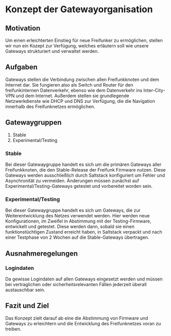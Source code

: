 # Konzept der Gatewayorganisation

## Motivation
Um einen erleichterten Einstieg für neue Freifunker zu ermöglichen, stellen wir nun ein Kozept zur 
Verfügung, welches erläutern soll wie unsere Gateways strukturiert und verwaltet werden.

## Aufgaben
Gateways stellen die Verbindung zwischen allen Freifunkknoten und dem Internet dar. Sie fungieren 
also als Switch und Router für den freifunkinternen Datenverkehr, ebenso wie dem Datenverkehr ins 
Inter-City-VPN und dem Internet. Außerdem stellen sie grundlegende Netzwerkdienste wie DHCP und DNS zur Verfügung, die die Navigation innerhalb des Freifunknetzes ermöglichen.

## Gatewaygruppen
1. Stable
2. Experimental/Testing

### Stable
Bei dieser Gatewaygruppe handelt es sich um die primären Gateways aller Freifunkknoten, die den 
Stable-Release der Freifunk Firmware nutzen. Diese Gateways werden ausschließlich durch Saltstack 
konfiguriert um Fehler und Asynchronität zu vermeiden. Änderungen müssen zunächst auf 
Experimental/Testing-Gateways getestet und vorbereitet worden sein.

### Experimental/Testing
Bei dieser Gatewaygruppe handelt es sich um Gateways, die zur Weiterentwicklung des Netzes verwendet 
werden. Hier werden neue Konfigurationen, im Zweifel in Abstimmung mit der Testing-Firmware, 
entwickelt und getestet. Diese werden dann, sobald sie einen funktionstüchtigen Zustand erreicht 
haben, in Saltstack verpackt und nach einer Testphase von 2 Wochen auf die Stable-Gateways übertragen.

## Ausnahmeregelungen
### Logindaten
Da gewisse Logindaten auf allen Gateways eingesetzt werden und müssen bei vertraglichen oder 
sicherheitsrelevanten Fällen jederzeit überall austauschbar sein.

## Fazit und Ziel
Das Konzept zielt darauf ab eine die Abstimmung von Firmware und Gateways zu erleichtern und die 
Entwicklung des Freifunknetzes voran zu treiben.